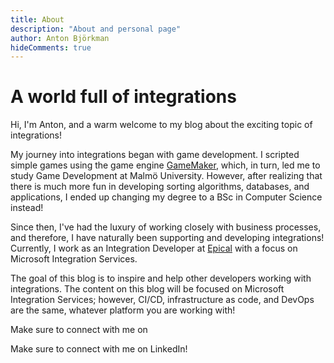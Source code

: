 ```yaml
---
title: About
description: "About and personal page"
author: Anton Björkman
hideComments: true
---
```


# A world full of integrations

Hi, I'm Anton, and a warm welcome to my blog about the exciting topic of integrations!

My journey into integrations began with game development. I scripted simple games using the game engine [GameMaker](https://gamemaker.io/en), which, in turn, led me to study Game Development at Malmö University. However, after realizing that there is much more fun in developing sorting algorithms, databases, and applications, I ended up changing my degree to a BSc in Computer Science instead!

Since then, I've had the luxury of working closely with business processes, and therefore, I have naturally been supporting and developing integrations! Currently, I work as an Integration Developer at [Epical](https://www.epicalgroup.com/en) with a focus on Microsoft Integration Services.

The goal of this blog is to inspire and help other developers working with integrations. The content on this blog will be focused on Microsoft Integration Services; however, CI/CD, infrastructure as code, and DevOps are the same, whatever platform you are working with!

Make sure to connect with me on

Make sure to connect with me on LinkedIn!
<div class="LI-profile-badge"  data-version="v1" data-size="large" data-locale="sv_SE" data-type="horizontal" data-theme="dark" data-vanity="anton-björkman-447a1a1b1"></div>
<script type="text/javascript" src="https://platform.linkedin.com/badges/js/profile.js" async defer></script>
